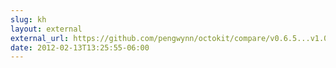 ```yaml
---
slug: kh
layout: external
external_url: https://github.com/pengwynn/octokit/compare/v0.6.5...v1.0.0
date: 2012-02-13T13:25:55-06:00
---
```

